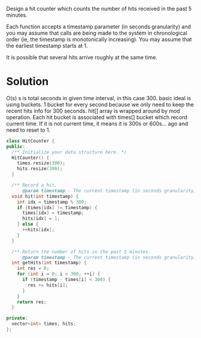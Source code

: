 Design a hit counter which counts the number of hits received in the past 5 minutes.

Each function accepts a timestamp parameter (in seconds granularity) and you may assume that calls are being made to the system in chronological order (ie, the timestamp is monotonically increasing). You may assume that the earliest timestamp starts at 1.

It is possible that several hits arrive roughly at the same time.

# Solution
  
O(s) s is total seconds in given time interval, in this case 300.
basic ideal is using buckets. 1 bucket for every second because we only need to keep the recent hits info for 300 seconds. hit[] array is wrapped around by mod operation. Each hit bucket is associated with times[] bucket which record current time. If it is not current time, it means it is 300s or 600s... ago and need to reset to 1.

```cpp
class HitCounter {
public:
  /** Initialize your data structure here. */
  HitCounter() {
    times.resize(300);
    hits.resize(300);
  }

  /** Record a hit.
      @param timestamp - The current timestamp (in seconds granularity). */
  void hit(int timestamp) {
    int idx = timestamp % 300;
    if (times[idx] != timestamp) {
      times[idx] = timestamp;
      hits[idx] = 1;
    } else {
      ++hits[idx];
    }
  }

  /** Return the number of hits in the past 5 minutes.
      @param timestamp - The current timestamp (in seconds granularity). */
  int getHits(int timestamp) {
    int res = 0;
    for (int i = 0; i < 300; ++i) {
      if (timestamp - times[i] < 300) {
        res += hits[i];
      }
    }
    return res;
  }

private:
  vector<int> times, hits;
};
```

